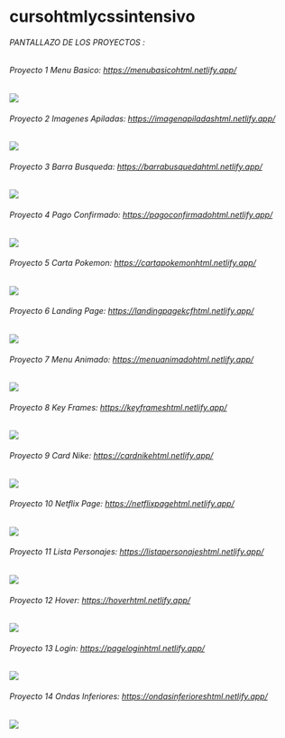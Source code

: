 # cursohtmlycssintensivo

###### PANTALLAZO DE LOS PROYECTOS :


###### Proyecto 1 Menu Basico: https://menubasicohtml.netlify.app/
![](https://i.ibb.co/0Yjd7CM/Captura.png)


###### Proyecto 2 Imagenes Apiladas: https://imagenapiladashtml.netlify.app/
![](https://i.ibb.co/4WK5n14/imagenesapiladas.png)


###### Proyecto 3 Barra Busqueda: https://barrabusquedahtml.netlify.app/
![](https://i.ibb.co/JvPqpKM/barrabusqueda.png)


###### Proyecto 4 Pago Confirmado: https://pagoconfirmadohtml.netlify.app/
![](https://i.ibb.co/3d5XhY7/pagoconfirmado.png)


###### Proyecto 5 Carta Pokemon: https://cartapokemonhtml.netlify.app/
![](https://i.ibb.co/0FFpBrc/cartapokemon.png)


###### Proyecto 6 Landing Page: https://landingpagekcfhtml.netlify.app/
![](https://i.ibb.co/Xjy8D6Z/landingpagehtml.png)


###### Proyecto 7 Menu Animado: https://menuanimadohtml.netlify.app/
![](https://i.ibb.co/qsZk5Fc/menuanimado.png)


###### Proyecto 8 Key Frames: https://keyframeshtml.netlify.app/
![](https://i.ibb.co/tsKgfzv/keyframes.png)


###### Proyecto 9 Card Nike: https://cardnikehtml.netlify.app/
![](https://i.ibb.co/GtTDwYt/cardnike.png)


###### Proyecto 10 Netflix Page: https://netflixpagehtml.netlify.app/
![](https://i.ibb.co/BrhVjP3/netflixpage.png)


###### Proyecto 11 Lista Personajes: https://listapersonajeshtml.netlify.app/
![](https://i.ibb.co/YRZYnLj/listapersonajes.png)


###### Proyecto 12 Hover: https://hoverhtml.netlify.app/
![](https://i.ibb.co/D7548JP/hoverhtml.png)


###### Proyecto 13 Login: https://pageloginhtml.netlify.app/
![](https://i.ibb.co/tMs7Y7j/pageloginhtml.png)


###### Proyecto 14 Ondas Inferiores: https://ondasinferioreshtml.netlify.app/
![](https://i.ibb.co/G5MSvrz/ondasinferioreshtml.png)
